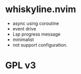 # whiskyline.nvim

- async using coroutine
- event drive
- Lsp progress message
- minimalist
- not support configuration.

# GPL v3
